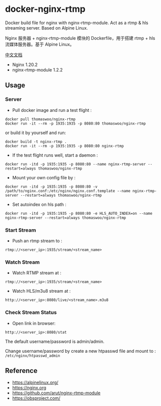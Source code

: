 # docker-nginx-rtmp

Docker build file for nginx with nginx-rtmp-module. Act as a rtmp &amp; hls streaming server. Based on Alpine Linux.

Nginx 服务器 + nginx-rtmp-module 模块的 Dockerfile，用于搭建 rtmp + hls 流媒体服务器。基于 Alpine Linux。

[中文文档](README-cn.md)

* Nginx 1.20.2
* nginx-rtmp-module 1.2.2

## Usage

### Server
* Pull docker image and run a test flight :
```
docker pull thomaswoo/nginx-rtmp
docker run -it --rm -p 1935:1935 -p 8080:80 thomaswoo/nginx-rtmp
```
or build it by yourself and run:
```
docker build -t nginx-rtmp .
docker run -it --rm -p 1935:1935 -p 8080:80 nginx-rtmp
```
* If the test flight runs well, start a daemon :
```
docker run -itd -p 1935:1935 -p 8080:80 --name nginx-rtmp-server --restart=always thomaswoo/nginx-rtmp
```
* Mount your own config file by :
```
docker run -itd -p 1935:1935 -p 8080:80 -v /path/to/nginx.conf:/etc/nginx/nginx.conf.template --name nginx-rtmp-server --restart=always thomaswoo/nginx-rtmp
```
* Set autoindex on hls path :
```
docker run -itd -p 1935:1935 -p 8080:80 -e HLS_AUTO_INDEX=on --name nginx-rtmp-server --restart=always thomaswoo/nginx-rtmp
```

### Start Stream
* Push an rtmp stream to :
```
rtmp://<server_ip>:1935/stream/<stream_name>
```

### Watch Stream
* Watch RTMP stream at :
```
rtmp://<server_ip>:1935/stream/<stream_name>
```
* Watch HLS/m3u8 stream at :
```
http://<server_ip>:8080/live/<stream_name>.m3u8
```

### Check Stream Status
* Open link in browser:
```
http://<server_ip>:8080/stat
```
The default username/password is admin/admin.

Change username/password by create a new htpasswd file and mount to : `/etc/nginx/htpasswd_admin`

## Reference
* https://alpinelinux.org/
* https://nginx.org
* https://github.com/arut/nginx-rtmp-module
* https://obsproject.com/
